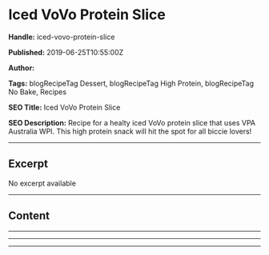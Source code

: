 # Iced VoVo Protein Slice

**Handle:** iced-vovo-protein-slice

**Published:** 2019-06-25T10:55:00Z

**Author:**  

**Tags:** blogRecipeTag Dessert, blogRecipeTag High Protein, blogRecipeTag No Bake, Recipes

**SEO Title:** Iced VoVo Protein Slice

**SEO Description:** Recipe for a healty iced VoVo protein slice that uses VPA Australia WPI. This high protein snack will hit the spot for all biccie lovers!

---

## Excerpt

No excerpt available

---

## Content

---

---

---

